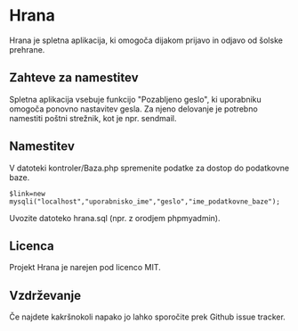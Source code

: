 # Hrana #
Hrana je spletna aplikacija, ki omogoča dijakom prijavo in odjavo od šolske prehrane.

## Zahteve za namestitev ##
Spletna aplikacija vsebuje funkcijo "Pozabljeno geslo", ki uporabniku omogoča ponovno nastavitev gesla. Za njeno delovanje je potrebno namestiti poštni strežnik, kot je npr. sendmail.

## Namestitev ##
V datoteki kontroler/Baza.php spremenite podatke za dostop do podatkovne baze.
```
$link=new mysqli("localhost","uporabnisko_ime","geslo","ime_podatkovne_baze");
```

Uvozite datoteko hrana.sql (npr. z orodjem phpmyadmin).

## Licenca ##
Projekt Hrana je narejen pod licenco MIT.

## Vzdrževanje ##
Če najdete kakršnokoli napako jo lahko sporočite prek Github issue tracker.

